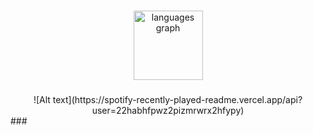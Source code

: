 ###

<div align="center">
  <img src="https://github-readme-stats.vercel.app/api/top-langs?username=lingyundai&locale=en&hide_title=true&layout=compact&card_width=320&langs_count=3&theme=nord&hide_border=true&order=2" height="111" alt="languages graph"  />
</div>

###
<div align="center">
![Alt text](https://spotify-recently-played-readme.vercel.app/api?user=22habhfpwz2pizmrwrx2hfypy)
</div>
###
